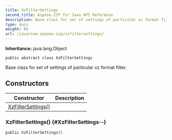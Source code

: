 ```yaml
---
title: XzFilterSettings
second_title: Aspose.ZIP for Java API Reference
description: Base class for set of settings of particular xz format filter.
type: docs
weight: 95
url: /java/com.aspose.zip/xzfiltersettings/
---
```


**Inheritance:**
java.lang.Object
```
public abstract class XzFilterSettings
```

Base class for set of settings of particular xz format filter.
## Constructors

| Constructor | Description |
| --- | --- |
| [XzFilterSettings()](#XzFilterSettings--) |  |
### XzFilterSettings() {#XzFilterSettings--}
```
public XzFilterSettings()
```


